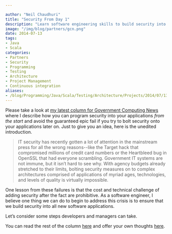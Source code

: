 ```yaml
---

author: "Neil Chaudhuri"
title: "Security From Day 1"
description: "Learn software engineering skills to build security into your applications from the start."  
image: "/img/blog/partners/gcn.png" 
date: 2014-07-13
tags:
- Java
- Scala
categories: 
- Partners
- Security
- Programming
- Testing
- Architecture
- Project Management
- Continuous integration
aliases:
- /blog/Programming/Java/Scala/Testing/Architecture/Projects/2014/07/13/security-from-day-1
---
```


Please take a look at [my latest column for Government Computing News](http://gcn.com/articles/2014/07/10/6-steps-software-security.aspx)
where I describe how you can program security into your applications *from the start* and avoid the guaranteed epic fail if you 
try to bolt security onto your applications later on. Just to give you an idea, here is the unedited introduction.

> IT security has recently gotten a lot of attention in the mainstream press for all the wrong reasons--like the Target hack that compromised millions of credit card numbers or the Heartbleed bug in OpenSSL that had everyone scrambling. Government IT systems are not immune, but it isn’t hard to see why. With agency budgets already stretched to their limits, bolting security measures on to complex architectures comprised of applications of myriad ages, technologies, and levels of quality is virtually impossible. 


One lesson from these failures is that the cost and technical challenge of adding security after the fact are prohibitive. As a software engineer, I believe one thing we can do to begin to address this crisis is to ensure that we build security into all new software applications. 


Let’s consider some steps developers and managers can take.


You can read the rest of the column [here](http://gcn.com/articles/2014/07/10/6-steps-software-security.aspx) 
and offer your own thoughts [here](/contact).
